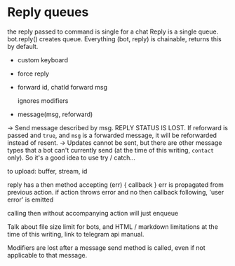 # Reply queues

the reply passed to command is single for a chat
Reply is a single queue.
bot.reply() creates queue.
Everything (bot, reply) is chainable, returns this by default.


- custom keyboard
- force reply
- forward id, chatId
  forward msg

  ignores modifiers

- message(msg, reforward)

 -> Send message described by msg. REPLY STATUS IS LOST.
    If reforward is passed and `true`, and `msg` is a forwarded
    message, it will be reforwarded instead of resent.
 -> Updates cannot be sent, but there are other message types
    that a bot can't currently send (at the time of this writing,
    `contact` only). So it's a good idea to use try / catch...

to upload: buffer, stream, id

reply has a then method accepting (err) {
  callback
}
err is propagated from previous action.
if action throws error and no then callback following,
'user error' is emitted

calling then without accompanying action will just enqueue


Talk about file size limit for bots, and HTML / markdown limitations
at the time of this writing, link to telegram api manual.

Modifiers are lost after a message send method is called, even if not
applicable to that message.
